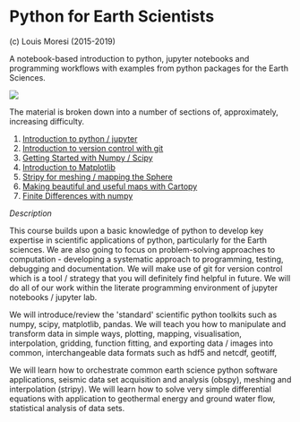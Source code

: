 # Python for Earth Scientists

(c) Louis Moresi (2015-2019)

A notebook-based introduction to python, jupyter notebooks and programming workflows with examples from python packages for the Earth Sciences.

![](Images/ImageForLandingPage.png)

The material is broken down into a number of sections of, approximately, increasing difficulty. 

  1. [Introduction to python / jupyter](Introduction2Python/1-IntroductionToJupyterNotebooks.ipynb)
  2. [Introduction to version control with git](Introduction2VersionControl/1-GettingStartedWithGit.ipynb)
  3. [Getting Started with Numpy / Scipy](Numpy+Scipy/1-IntroductionToNumpy.ipynb)
  4. [Introduction to Matplotlib](Plotting/1-IntroductionToMatplotlib.ipynb)
  5. [Stripy for meshing / mapping the Sphere](SphericalMeshing/SphericalTriangulations/Ex1-Spherical-Triangulations.ipynb)
  6. [Making beautiful and useful maps with Cartopy](Mapping/0-Preliminaries.ipynb)
  7. [Finite Differences with numpy](SolveMathProblems/0-IntroductionToNumericalSolutions.ipynb)
  

*Description*
 
This course builds upon a basic knowledge of python to develop key expertise in scientific applications of python, particularly for the Earth sciences. We are also going to focus on problem-solving approaches to computation - developing a systematic approach to programming, testing, debugging and documentation. We will make use of git for version control which is a tool / strategy that you will definitely find helpful in future. We will do all of our work within the literate programming environment of jupyter notebooks / jupyter lab. 

We will introduce/review the 'standard' scientific python toolkits such as numpy, scipy, matplotlib, pandas. We will teach you how to manipulate and transform data in simple ways, plotting, mapping, visualisation, interpolation, gridding, function fitting, and exporting data / images into common, interchangeable data formats such as hdf5 and netcdf, geotiff, 

We will learn how to orchestrate common earth science python software applications, seismic data set acquisition and analysis (obspy), meshing and interpolation (stripy). We will learn how to solve very simple differential equations with application to geothermal energy and ground water flow, statistical analysis of data sets.
  


